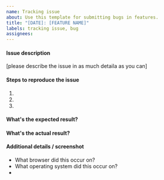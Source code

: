```yaml
---
name: Tracking issue
about: Use this template for submitting bugs in features.
title: "[DATE]: [FEATURE NAME]"
labels: tracking issue, bug
assignees:
---
```


#### Issue description

[please describe the issue in as much detaila as you can]

#### Steps to reproduce the issue

1.
2.
3.

#### What's the expected result?

#### What's the actual result?

#### Additional details / screenshot

- What browser did this occur on?
- What operating system did this occur on?
-
